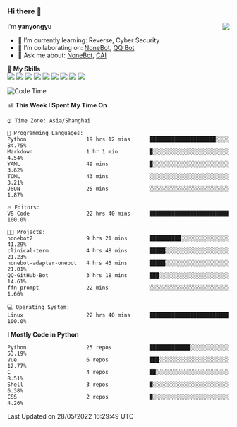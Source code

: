 ### Hi there 👋

<a href="#">
  <img align="right" src="https://github-readme-stats.vercel.app/api?username=yanyongyu&count_private=true&show_icons=true&bg_color=15,f2f7fd,E0EAFC" />
</a>

I'm **yanyongyu**

- 🌱 I’m currently learning: Reverse, Cyber Security
- 👯 I’m collaborating on: [NoneBot](https://github.com/nonebot), [QQ Bot](https://github.com/Mrs4s/go-cqhttp)
- 💬 Ask me about: [NoneBot](https://github.com/nonebot), [CAI](https://github.com/cscs181/CAI)

🌟 **My Skills**  
![](https://img.shields.io/badge/-Python-3e74a2?style=flat-square&logo=Python&logoColor=fff)
![](https://img.shields.io/badge/-Node.js-339933?style=flat-square&logo=Node.js&logoColor=fff)
![](https://img.shields.io/badge/-Vue-4fc08d?style=flat-square&logo=Vue.js&logoColor=fff)
![](https://img.shields.io/badge/-React-2d98ce?style=flat-square&logo=React&logoColor=fff)
![](https://img.shields.io/badge/-Docker-2496ED?style=flat-square&logo=Docker&logoColor=fff)
![](https://img.shields.io/badge/-Linux-000000?style=flat-square&logo=Linux&logoColor=fff)
![](https://img.shields.io/badge/-MySQL-4479A1?style=flat-square&logo=MySQL&logoColor=fff)
![](https://img.shields.io/badge/-Redis-DC382D?style=flat-square&logo=Redis&logoColor=fff)
![](https://img.shields.io/badge/-MongoDB-47A248?style=flat-square&logo=MongoDB&logoColor=fff)

<!--START_SECTION:waka-->
![Code Time](http://img.shields.io/badge/Code%20Time-0%20secs-blue)

📊 **This Week I Spent My Time On** 

```text
⌚︎ Time Zone: Asia/Shanghai

💬 Programming Languages: 
Python                   19 hrs 12 mins      █████████████████████░░░░   84.75% 
Markdown                 1 hr 1 min          █░░░░░░░░░░░░░░░░░░░░░░░░   4.54% 
YAML                     49 mins             █░░░░░░░░░░░░░░░░░░░░░░░░   3.62% 
TOML                     43 mins             ░░░░░░░░░░░░░░░░░░░░░░░░░   3.21% 
JSON                     25 mins             ░░░░░░░░░░░░░░░░░░░░░░░░░   1.87%

🔥 Editors: 
VS Code                  22 hrs 40 mins      █████████████████████████   100.0%

🐱‍💻 Projects: 
nonebot2                 9 hrs 21 mins       ██████████░░░░░░░░░░░░░░░   41.29% 
clinical-term            4 hrs 48 mins       █████░░░░░░░░░░░░░░░░░░░░   21.23% 
nonebot-adapter-onebot   4 hrs 45 mins       █████░░░░░░░░░░░░░░░░░░░░   21.01% 
QQ-GitHub-Bot            3 hrs 18 mins       ███░░░░░░░░░░░░░░░░░░░░░░   14.61% 
ffn-prompt               22 mins             ░░░░░░░░░░░░░░░░░░░░░░░░░   1.66%

💻 Operating System: 
Linux                    22 hrs 40 mins      █████████████████████████   100.0%

```

**I Mostly Code in Python** 

```text
Python                   25 repos            █████████████░░░░░░░░░░░░   53.19% 
Vue                      6 repos             ███░░░░░░░░░░░░░░░░░░░░░░   12.77% 
C                        4 repos             ██░░░░░░░░░░░░░░░░░░░░░░░   8.51% 
Shell                    3 repos             █░░░░░░░░░░░░░░░░░░░░░░░░   6.38% 
CSS                      2 repos             █░░░░░░░░░░░░░░░░░░░░░░░░   4.26%

```



 Last Updated on 28/05/2022 16:29:49 UTC
<!--END_SECTION:waka-->
